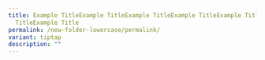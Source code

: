 ```yaml
---
title: Example TitleExample TitleExample TitleExample TitleExample TitleExample
  TitleExample Title
permalink: /new-folder-lowercase/permalink/
variant: tiptap
description: ""
---
```

